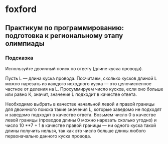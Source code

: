 # foxford
## Практикум по программированию: подготовка к региональному этапу олимпиады ##
### Подсказка ###
Используйте двоичный поиск по ответу (длине куска провода).

Пусть L — длина куска провода. 
Посчитаем, сколько кусков длиной L можно нарезать из каждого исходного куска — 
это целочисленное частное от деления на L. 
Просуммируем число кусков, если оно больше или равно K, значит, значение L подходит в качестве ответа.

Необходимо выбрать в качестве начальной левой и правой границы для двоичного поиска 
такие значения L, которые заведомо не подходят и заведомо подходят в качестве ответа. 
Возьмем число 0 в качестве левой границы (проводов длины 0 можно нарезать сколько угодно) 
и число 10 **7 + 1 в качестве правой границы — ни одного куска такой длины получить нельзя, 
так как это число больше длины любого первоначально данного куска провода.
